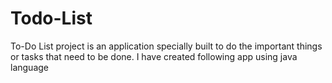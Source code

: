 # Todo-List
To-Do List project is an application specially built to do the important things  or tasks that need to be done. I have created following app using java language
